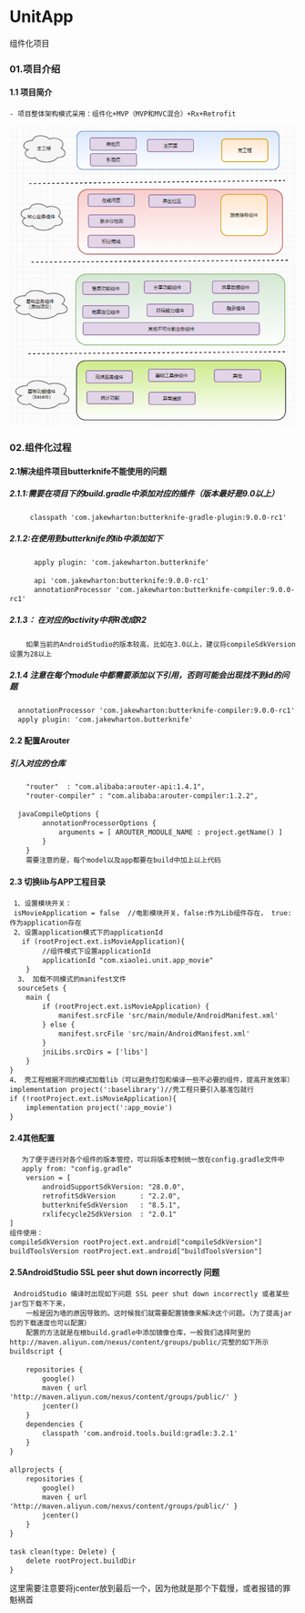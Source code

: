 # UnitApp
组件化项目
### 01.项目介绍
#### 1.1 项目简介
    - 项目整体架构模式采用：组件化+MVP（MVP和MVC混合）+Rx+Retrofit
  <img src="https://raw.githubusercontent.com/sky8650/UnitApp/master/images_git/base_project.png"  alt="竖"/>
    
### 02.组件化过程
#### 2.1解决组件项目butterknife不能使用的问题
##### 2.1.1:需要在项目下的build.gradle中添加对应的插件（版本最好是9.0以上）
         classpath 'com.jakewharton:butterknife-gradle-plugin:9.0.0-rc1'
##### 2.1.2:在使用到butterknife的lib中添加如下
          apply plugin: 'com.jakewharton.butterknife'
         
          api 'com.jakewharton:butterknife:9.0.0-rc1'
          annotationProcessor 'com.jakewharton:butterknife-compiler:9.0.0-rc1'
##### 2.1.3： 在对应的activity中将R改成R2
        如果当前的AndroidStudio的版本较高，比如在3.0以上，建议将compileSdkVersion设置为28以上
##### 2.1.4 注意在每个module中都需要添加以下引用，否则可能会出现找不到id的问题
      annotationProcessor 'com.jakewharton:butterknife-compiler:9.0.0-rc1'
      apply plugin: 'com.jakewharton.butterknife'
             
#### 2.2 配置Arouter

##### 引入对应的仓库
        "router"  : "com.alibaba:arouter-api:1.4.1",
        "router-compiler" : "com.alibaba:arouter-compiler:1.2.2",

      javaCompileOptions {
            annotationProcessorOptions {
                arguments = [ AROUTER_MODULE_NAME : project.getName() ]
            }
        }
        需要注意的是，每个model以及app都要在build中加上以上代码
#### 2.3 切换lib与APP工程目录
     1、设置模块开关：
     isMovieApplication = false  //电影模块开关，false:作为Lib组件存在， true:作为application存在
     2、设置application模式下的applicationId
       if (rootProject.ext.isMovieApplication){
            //组件模式下设置applicationId
            applicationId "com.xiaolei.unit.app_movie"
        }
      3、 加载不同模式的manifest文件
      sourceSets {
        main {
            if (rootProject.ext.isMovieApplication) {
                manifest.srcFile 'src/main/module/AndroidManifest.xml'
            } else {
                manifest.srcFile 'src/main/AndroidManifest.xml'
            }
            jniLibs.srcDirs = ['libs']
        }
    }
    4、 壳工程根据不同的模式加载lib（可以避免打包和编译一些不必要的组件，提高开发效率）
    implementation project(':baselibrary')//壳工程只要引入基准包就行
    if (!rootProject.ext.isMovieApplication){
        implementation project(':app_movie')
    }
  #### 2.4其他配置
       为了便于进行对各个组件的版本管控，可以将版本控制统一放在config.gradle文件中
       apply from: "config.gradle"
        version = [
            androidSupportSdkVersion: "28.0.0",
            retrofitSdkVersion      : "2.2.0",
            butterknifeSdkVersion   : "8.5.1",
            rxlifecycle2SdkVersion  : "2.0.1"
    ]
    组件使用： 
    compileSdkVersion rootProject.ext.android["compileSdkVersion"]
    buildToolsVersion rootProject.ext.android["buildToolsVersion"]
    
   #### 2.5AndroidStudio SSL peer shut down incorrectly 问题
   
```
 AndroidStudio 编译时出现如下问题 SSL peer shut down incorrectly 或者某些jar包下载不下来，
    一般是因为墙的原因导致的。这时候我们就需要配置镜像来解决这个问题。（为了提高jar包的下载速度也可以配置）
    配置的方法就是在根build.gradle中添加镜像仓库，一般我们选择阿里的 http://maven.aliyun.com/nexus/content/groups/public/完整的如下所示
buildscript {

    repositories {
        google()
        maven { url 'http://maven.aliyun.com/nexus/content/groups/public/' }
        jcenter()
    }
    dependencies {
        classpath 'com.android.tools.build:gradle:3.2.1'
    }
}

allprojects {
    repositories {
        google()
        maven { url 'http://maven.aliyun.com/nexus/content/groups/public/' }
        jcenter()
    }
}

task clean(type: Delete) {
    delete rootProject.buildDir
}
```
这里需要注意要将jcenter放到最后一个，因为他就是那个下载慢，或者报错的罪魁祸首


    
    
    
    

    
    
    
       
       
       

